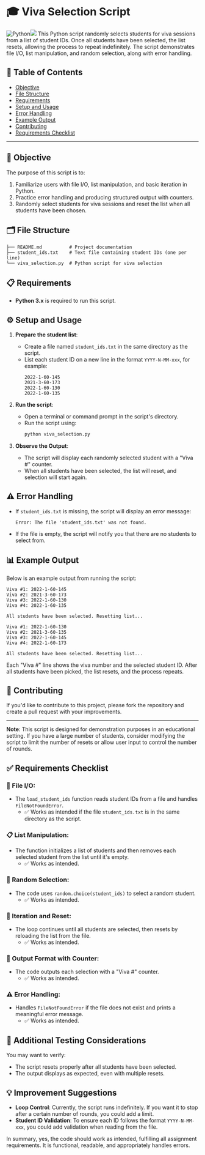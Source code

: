# 🎓 Viva Selection Script

![Python](https://img.shields.io/badge/python-3670A0?style=for-the-badge&logo=python&logoColor=ffdd54)<img src="https://img.icons8.com/?size=100&id=hGdCwhSHUe6L&format=png&color=000000"/> 
This Python script randomly selects students for viva sessions from a list of student IDs. Once all students have been selected, the list resets, allowing the process to repeat indefinitely. The script demonstrates file I/O, list manipulation, and random selection, along with error handling.

## 📑 Table of Contents
- [Objective](#objective)
- [File Structure](#file-structure)
- [Requirements](#requirements)
- [Setup and Usage](#setup-and-usage)
- [Error Handling](#error-handling)
- [Example Output](#example-output)
- [Contributing](#contributing)
- [Requirements Checklist](#requirements-checklist)

---

## 🎯 Objective
The purpose of this script is to:
1. Familiarize users with file I/O, list manipulation, and basic iteration in Python.
2. Practice error handling and producing structured output with counters.
3. Randomly select students for viva sessions and reset the list when all students have been chosen.

## 🗂️ File Structure

```
├── README.md          # Project documentation
├── student_ids.txt    # Text file containing student IDs (one per line)
└── viva_selection.py  # Python script for viva selection
```

## 📋 Requirements
- **Python 3.x** is required to run this script.

## ⚙️ Setup and Usage

1. **Prepare the student list**: 
    - Create a file named `student_ids.txt` in the same directory as the script.
    - List each student ID on a new line in the format `YYYY-N-MM-xxx`, for example:
      ```
      2022-1-60-145
      2021-3-60-173
      2022-1-60-130
      2022-1-60-135
      ```

2. **Run the script**:
    - Open a terminal or command prompt in the script's directory.
    - Run the script using:
      ```bash
      python viva_selection.py
      ```

3. **Observe the Output**:
    - The script will display each randomly selected student with a "Viva #" counter.
    - When all students have been selected, the list will reset, and selection will start again.

## ⚠️ Error Handling
- If `student_ids.txt` is missing, the script will display an error message: 
  ```
  Error: The file 'student_ids.txt' was not found.
  ```
- If the file is empty, the script will notify you that there are no students to select from.

## 📊 Example Output

Below is an example output from running the script:

```
Viva #1: 2022-1-60-145
Viva #2: 2021-3-60-173
Viva #3: 2022-1-60-130
Viva #4: 2022-1-60-135

All students have been selected. Resetting list...

Viva #1: 2022-1-60-130
Viva #2: 2021-3-60-135
Viva #3: 2022-1-60-145
Viva #4: 2022-1-60-173

All students have been selected. Resetting list...
```

Each "Viva #" line shows the viva number and the selected student ID. After all students have been picked, the list resets, and the process repeats.

## 🤝 Contributing
If you'd like to contribute to this project, please fork the repository and create a pull request with your improvements.

---

**Note**: This script is designed for demonstration purposes in an educational setting. If you have a large number of students, consider modifying the script to limit the number of resets or allow user input to control the number of rounds.

## ✅ Requirements Checklist

### 📂 File I/O:
- The `load_student_ids` function reads student IDs from a file and handles `FileNotFoundError`.
  - ✅ Works as intended if the file `student_ids.txt` is in the same directory as the script.

### 📋 List Manipulation:
- The function initializes a list of students and then removes each selected student from the list until it's empty.
  - ✅ Works as intended.

### 🎲 Random Selection:
- The code uses `random.choice(student_ids)` to select a random student.
  - ✅ Works as intended.

### 🔄 Iteration and Reset:
- The loop continues until all students are selected, then resets by reloading the list from the file.
  - ✅ Works as intended.

### 🧮 Output Format with Counter:
- The code outputs each selection with a "Viva #" counter.
  - ✅ Works as intended.

### ⚠️ Error Handling:
- Handles `FileNotFoundError` if the file does not exist and prints a meaningful error message.
  - ✅ Works as intended.

## 🧪 Additional Testing Considerations
You may want to verify:
- The script resets properly after all students have been selected.
- The output displays as expected, even with multiple resets.

## 💡 Improvement Suggestions
- **Loop Control**: Currently, the script runs indefinitely. If you want it to stop after a certain number of rounds, you could add a limit.
- **Student ID Validation**: To ensure each ID follows the format `YYYY-N-MM-xxx`, you could add validation when reading from the file.

In summary, yes, the code should work as intended, fulfilling all assignment requirements. It is functional, readable, and appropriately handles errors.